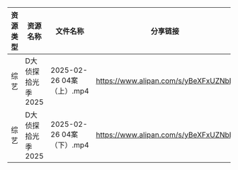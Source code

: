 | 资源类型 | 资源名称        | 文件名称                  | 分享链接                                 | 更新时间                |
| ---- | ----------- | --------------------- | ------------------------------------ | ------------------- |
| 综艺   | D大侦探拾光季2025 | 2025-02-26 04案（上）.mp4 | https://www.alipan.com/s/yBeXFxUZNbB | 2025-02-27 00:08:08 |
| 综艺   | D大侦探拾光季2025 | 2025-02-26 04案（下）.mp4 | https://www.alipan.com/s/yBeXFxUZNbB | 2025-02-27 00:08:08 |
